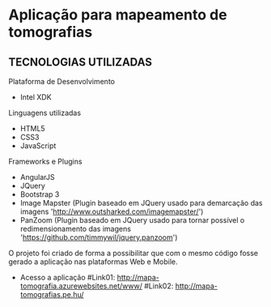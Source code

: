 Aplicação para mapeamento de tomografias
==========================================

TECNOLOGIAS UTILIZADAS
------------------------

Plataforma de Desenvolvimento
- Intel XDK

Linguagens utilizadas
- HTML5
- CSS3
- JavaScript

Frameworks e Plugins
- AngularJS
- JQuery
- Bootstrap 3
- Image Mapster (Plugin baseado em JQuery usado para demarcação das imagens 'http://www.outsharked.com/imagemapster/')
- PanZoom (Plugin baseado em JQuery usado para tornar possível o redimensionamento das imagens 'https://github.com/timmywil/jquery.panzoom')

O projeto foi criado de forma a possibilitar que com o mesmo código fosse gerado a aplicação nas plataformas Web e Mobile.

- Acesso a aplicação
#Link01: http://mapa-tomografia.azurewebsites.net/www/
#Link02: http://mapa-tomografias.pe.hu/

